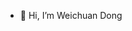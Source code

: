 - 👋 Hi, I’m Weichuan Dong

<!---
weichuan-dong/weichuan-dong is a ✨ special ✨ repository because its `README.md` (this file) appears on your GitHub profile.
You can click the Preview link to take a look at your changes.
--->
